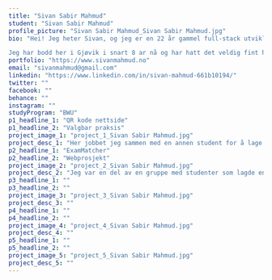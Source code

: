 ```yaml
---
title: "Sivan Sabir Mahmud"
student: "Sivan Sabir Mahmud"
profile_picture: "Sivan Sabir Mahmud_Sivan Sabir Mahmud.jpg"
bio: "Hei! Jeg heter Sivan, og jeg er en 22 år gammel full-stack utvikler. Jeg er glad i å lage nettsider, og å lære om forskjellige teknologier som kan hjelpe meg med det. Samtidig er det viktig for meg at nettsider jeg utvikler er raske og bærekraftige. Akkurat nå lærer jeg å bruke Svelte og jeg bruker det for å bygge porteføljen min. Men jeg kan også React, Node, og PHP.

Jeg har bodd her i Gjøvik i snart 8 ar nå og har hatt det veldig fint her både på videregående der jeg gikk IKT-SK, og her på NTNU. Men jeg gleder meg også til jeg får jobb og kan flytte ut."
portfolio: "https://www.sivanmahmud.no"
email: "sivanmahmud@gmail.com"
linkedin: "https://www.linkedin.com/in/sivan-mahmud-661b10194/"
twitter: ""
facebook: ""
behance: ""
instagram: ""
studyProgram: "BWU"
p1_headline_1: "QR kode nettside"
p1_headline_2: "Valgbar praksis"
project_image_1: "project_1_Sivan Sabir Mahmud.jpg"
project_desc_1: "Her jobbet jeg sammen med en annen student for å lage en nettside der brukere kan generere, redigere, slette, og organisere QR koder. Brukere må være registrert og på-logget for å bruke verktøyet. Jeg hadde mest ansvar for back-end. Vi brukte PHP, MySQL, og JavaScript for å bygge nettsida."
p2_headline_1: "ExamMatcher"
p2_headline_2: "Webprosjekt"
project_image_2: "project_2_Sivan Sabir Mahmud.jpg"
project_desc_2: "Jeg var en del av en gruppe med studenter som lagde en nettside som skal hjelpe universitetslektorer med å finne en annen lektor som kan hjelpe med å være sensor på eksamen. Vi brukte MERN-stack, det vil si MongoDB, Express.js, React, og Node.js."
p3_headline_1: ""
p3_headline_2: ""
project_image_3: "project_3_Sivan Sabir Mahmud.jpg"
project_desc_3: ""
p4_headline_1: ""
p4_headline_2: ""
project_image_4: "project_4_Sivan Sabir Mahmud.jpg"
project_desc_4: ""
p5_headline_1: ""
p5_headline_2: ""
project_image_5: "project_5_Sivan Sabir Mahmud.jpg"
project_desc_5: ""
---
```

